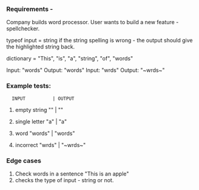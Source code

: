 ### Requirements -

Company builds word processor. User wants to build a new feature - spellchecker.

typeof input = string
if the string spelling is wrong - the output should give the highlighted string back.

dictionary = "This", "is", "a", "string", "of", "words"

Input: "words" Output: "words"
Input: "wrds" Output: "~wrds~"

### Example tests:

      INPUT          | OUTPUT

1. empty string "" | ""

2. single letter "a" | "a"

3. word "words" | "words"
4. incorrect "wrds" | "~wrds~"

### Edge cases

1. Check words in a sentence "This is an apple"
2. checks the type of input - string or not.
